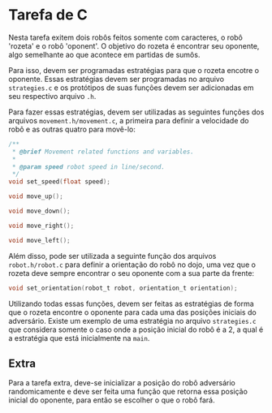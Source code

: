 # Tarefa de  C

Nesta tarefa exitem dois robôs feitos somente com caracteres, o robô 'rozeta' e o robô 'oponent'. O objetivo do rozeta é encontrar seu oponente, algo semelhante ao que acontece em partidas de sumôs.

Para isso, devem ser programadas estratégias para que o rozeta encotre o oponente. Essas estratégias devem ser programadas no arquivo `strategies.c` e os protótipos de suas funções devem ser adicionadas em seu respectivo arquivo `.h`.

Para fazer essas estratégias, devem ser utilizadas as seguintes funções dos arquivos `movement.h/movement.c`, a primeira para definir a velocidade do robô e as outras quatro para movê-lo:

``` C
/**
 * @brief Movement related functions and variables.
 *
 * @param speed robot speed in line/second.
 */
void set_speed(float speed);

void move_up();

void move_down();

void move_right();

void move_left();
```

Além disso, pode ser utilizada a seguinte função dos arquivos `robot.h/robot.c` para definir a orientação do robô no dojo, uma vez que o rozeta deve sempre encontrar o seu oponente com a sua parte da frente:

``` C
void set_orientation(robot_t robot, orientation_t orientation);
```

Utilizando todas essas funções, devem ser feitas as estratégias de forma que o rozeta encontre o oponente para cada uma das posições iniciais do adversário. Existe um exemplo de uma estratégia no arquivo `strategies.c` que considera somente o caso onde a posição inicial do robô é a 2, a qual é a estratégia que está inicialmente na `main`.

## Extra

Para a tarefa extra, deve-se inicializar a posição do robô adversário randomicamente e deve ser feita uma função que retorna essa posição inicial do oponente, para então se escolher o que o robô fará.